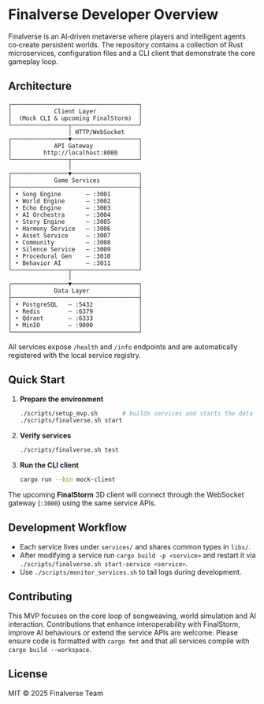 # Finalverse Developer Overview

Finalverse is an AI‑driven metaverse where players and intelligent agents co‑create persistent worlds. The repository contains a collection of Rust microservices, configuration files and a CLI client that demonstrate the core gameplay loop.

## Architecture

```
┌────────────────────────────────────┐
│            Client Layer            │
│  (Mock CLI & upcoming FinalStorm)  │
└────────────────┬───────────────────┘
                 │ HTTP/WebSocket
┌────────────────▼───────────────────┐
│            API Gateway             │
│         http://localhost:8080      │
└────────────────┬───────────────────┘
                 │
┌────────────────▼───────────────────┐
│            Game Services           │
├────────────────────────────────────┤
│ • Song Engine       – :3001        │
│ • World Engine      – :3002        │
│ • Echo Engine       – :3003        │
│ • AI Orchestra      – :3004        │
│ • Story Engine      – :3005        │
│ • Harmony Service   – :3006        │
│ • Asset Service     – :3007        │
│ • Community         – :3008        │
│ • Silence Service   – :3009        │
│ • Procedural Gen    – :3010        │
│ • Behavior AI       – :3011        │
└────────────────┬───────────────────┘
                 │
┌────────────────▼───────────────────┐
│            Data Layer              │
├────────────────────────────────────┤
│ • PostgreSQL   – :5432             │
│ • Redis        – :6379             │
│ • Qdrant       – :6333             │
│ • MinIO        – :9000             │
└────────────────────────────────────┘
```

All services expose `/health` and `/info` endpoints and are automatically registered with the local service registry.

## Quick Start

1. **Prepare the environment**
   ```bash
   ./scripts/setup_mvp.sh       # builds services and starts the data layer
   ./scripts/finalverse.sh start
   ```
2. **Verify services**
   ```bash
   ./scripts/finalverse.sh test
   ```
3. **Run the CLI client**
   ```bash
   cargo run --bin mock-client
   ```

The upcoming **FinalStorm** 3D client will connect through the WebSocket gateway (`:3000`) using the same service APIs.

## Development Workflow

- Each service lives under `services/` and shares common types in `libs/`.
- After modifying a service run `cargo build -p <service>` and restart it via `./scripts/finalverse.sh start-service <service>`.
- Use `./scripts/monitor_services.sh` to tail logs during development.

## Contributing

This MVP focuses on the core loop of songweaving, world simulation and AI interaction. Contributions that enhance interoperability with FinalStorm, improve AI behaviours or extend the service APIs are welcome. Please ensure code is formatted with `cargo fmt` and that all services compile with `cargo build --workspace`.

## License

MIT © 2025 Finalverse Team
